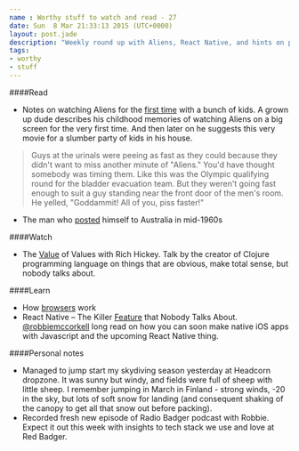 ```yaml
---
name : Worthy stuff to watch and read - 27
date: Sun  8 Mar 21:33:13 2015 (UTC+0000)
layout: post.jade
description: "Weekly round up with Aliens, React Native, and hints on posting youself to Australia"
tags:
- worthy
- stuff
---
```


####Read

* Notes on watching Aliens for the [first time](http://www.rogerebert.com/mzs/watching-aliens-for-the-first-time-again-with-a-bunch-of-kids) with a bunch of kids. A grown up dude describes his childhood memories of watching Aliens on a big screen for the very first time. And then later on he suggests this very movie for a slumber party of kids in his house.

>Guys at the urinals were peeing as fast as they could because they didn't want to miss another minute of "Aliens." You'd have thought somebody was timing them. Like this was the Olympic qualifying round for the bladder evacuation team. But they weren't going fast enough to suit a guy standing near the front door of the men's room. He yelled,  "Goddammit! All of you, piss faster!"

* The man who [posted](http://www.bbc.co.uk/news/magazine-31700049) himself to Australia in mid-1960s

####Watch

* The [Value](https://www.youtube.com/watch?v=-6BsiVyC1kM) of Values with Rich Hickey. Talk by the creator of Clojure programming language on things that are obvious, make total sense, but nobody talks about.

####Learn

* How [browsers](http://taligarsiel.com/Projects/howbrowserswork1.htm) work
* React Native – The Killer [Feature](http://red-badger.com/blog/2015/03/04/react-native-the-killer-feature-that-nobody-talks-about/) that Nobody Talks About. [@robbiemccorkell](https://twitter.com/robbiemccorkell) long read on how you can soon make native iOS apps with Javascript and the upcoming React Native thing.

####Personal notes

* Managed to jump start my skydiving season yesterday at Headcorn dropzone. It was sunny but windy, and fields were full of sheep with little sheep. I remember jumping in March in Finland - strong winds, -20 in the sky, but lots of soft snow for landing (and consequent shaking of the canopy to get all that snow out before packing).
* Recorded fresh new episode of Radio Badger podcast with Robbie. Expect it out this week with insights to tech stack we use and love at Red Badger.

